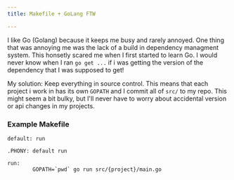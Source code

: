 ```yaml
---
title: Makefile + GoLang FTW

---
```


I like Go (Golang) because it keeps me busy and rarely annoyed. One thing that was annoying me was the lack of a build in dependency managment system. This honsetly scared me when I first started to learn Go. I would never know when I ran <code>go get ...</code> if i was getting the version of the dependency that I was supposed to get!

My solution: Keep everything in source control. This means that each project i work in has its own <code>GOPATH</code> and I commit all of <code>src/</code> to my repo. This might seem a bit bulky, but I'll never have to worry about accidental version or api changes in my projects.

### Example Makefile

<pre><code data-language="shell">default: run

.PHONY: default run

run:
		GOPATH=`pwd` go run src/{project}/main.go
</code></pre>

